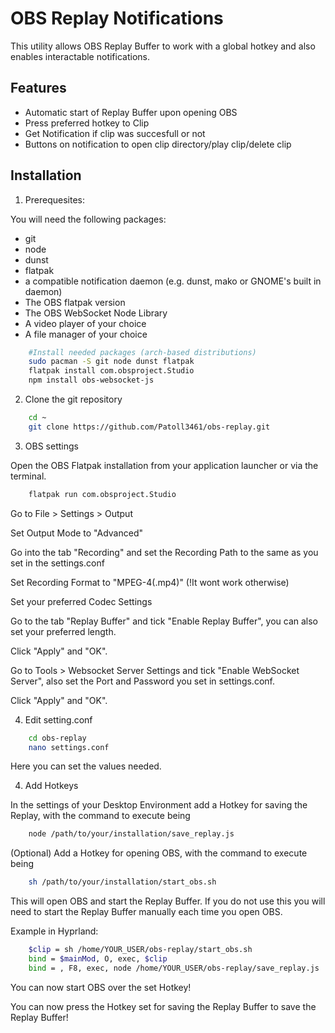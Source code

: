 
# OBS Replay Notifications

This utility allows OBS Replay Buffer to work with a global hotkey and also enables interactable notifications.


## Features

- Automatic start of Replay Buffer upon opening OBS
- Press preferred hotkey to Clip
- Get Notification if clip was succesfull or not
- Buttons on notification to open clip directory/play clip/delete clip


## Installation

1. Prerequesites:

You will need the following packages:
- git
- node
- dunst
- flatpak
- a compatible notification daemon (e.g. dunst, mako or GNOME's built in daemon)
- The OBS flatpak version
- The OBS WebSocket Node Library
- A video player of your choice
- A file manager of your choice

```bash
    #Install needed packages (arch-based distributions)
    sudo pacman -S git node dunst flatpak
    flatpak install com.obsproject.Studio
    npm install obs-websocket-js
```

2. Clone the git repository

```bash
    cd ~
    git clone https://github.com/Patoll3461/obs-replay.git
```

3. OBS settings

Open the OBS Flatpak installation from your application launcher or via the terminal.
```bash
    flatpak run com.obsproject.Studio
```
Go to File > Settings > Output

Set Output Mode to "Advanced"

Go into the tab "Recording" and set the Recording Path to the same as you set in the settings.conf

Set Recording Format to "MPEG-4(.mp4)" (!It wont work otherwise)

Set your preferred Codec Settings

Go to the tab "Replay Buffer" and tick "Enable Replay Buffer", you can also set your preferred length.

Click "Apply" and "OK".

Go to Tools > Websocket Server Settings and tick "Enable WebSocket Server", also set the Port and Password you set in settings.conf.

Click "Apply" and "OK".

4. Edit setting.conf

```bash
    cd obs-replay
    nano settings.conf
```
Here you can set the values needed.

4. Add Hotkeys

In the settings of your Desktop Environment add a Hotkey for saving the Replay, with the command to execute being 
```bash
    node /path/to/your/installation/save_replay.js
```

(Optional) Add a Hotkey for opening OBS, with the command to execute being
```bash
    sh /path/to/your/installation/start_obs.sh
```
This will open OBS and start the Replay Buffer. If you do not use this you will need to start the Replay Buffer manually each time you open OBS.

Example in Hyprland:

```bash
    $clip = sh /home/YOUR_USER/obs-replay/start_obs.sh
    bind = $mainMod, O, exec, $clip
    bind = , F8, exec, node /home/YOUR_USER/obs-replay/save_replay.js
```

You can now start OBS over the set Hotkey!

You can now press the Hotkey set for saving the Replay Buffer to save the Replay Buffer!

